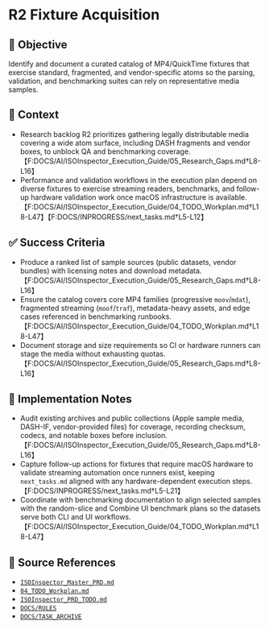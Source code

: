 # R2 Fixture Acquisition

## 🎯 Objective

Identify and document a curated catalog of MP4/QuickTime fixtures that exercise standard, fragmented, and
vendor-specific atoms so the parsing, validation, and benchmarking suites can rely on representative media samples.

## 🧩 Context

- Research backlog R2 prioritizes gathering legally distributable media covering a wide atom surface, including DASH
  fragments and vendor boxes, to unblock QA and benchmarking
  coverage.【F:DOCS/AI/ISOInspector_Execution_Guide/05_Research_Gaps.md†L8-L16】
- Performance and validation workflows in the execution plan depend on diverse fixtures to exercise streaming readers,
  benchmarks, and follow-up hardware validation work once macOS infrastructure is
  available.【F:DOCS/AI/ISOInspector_Execution_Guide/04_TODO_Workplan.md†L18-L47】【F:DOCS/INPROGRESS/next_tasks.md†L5-L12】

## ✅ Success Criteria

- Produce a ranked list of sample sources (public datasets, vendor bundles) with licensing notes and download
  metadata.【F:DOCS/AI/ISOInspector_Execution_Guide/05_Research_Gaps.md†L8-L16】
- Ensure the catalog covers core MP4 families (progressive `moov`/`mdat`), fragmented streaming (`moof`/`traf`), metadata-heavy assets, and edge cases referenced in benchmarking runbooks.【F:DOCS/AI/ISOInspector_Execution_Guide/04_TODO_Workplan.md†L18-L47】
- Document storage and size requirements so CI or hardware runners can stage the media without exhausting
  quotas.【F:DOCS/AI/ISOInspector_Execution_Guide/05_Research_Gaps.md†L8-L16】

## 🔧 Implementation Notes

- Audit existing archives and public collections (Apple sample media, DASH-IF, vendor-provided files) for coverage,
  recording checksum, codecs, and notable boxes before
  inclusion.【F:DOCS/AI/ISOInspector_Execution_Guide/05_Research_Gaps.md†L8-L16】
- Capture follow-up actions for fixtures that require macOS hardware to validate streaming automation once runners exist, keeping `next_tasks.md` aligned with any hardware-dependent execution steps.【F:DOCS/INPROGRESS/next_tasks.md†L5-L21】
- Coordinate with benchmarking documentation to align selected samples with the random-slice and Combine UI benchmark
  plans so the datasets serve both CLI and UI
  workflows.【F:DOCS/AI/ISOInspector_Execution_Guide/04_TODO_Workplan.md†L18-L47】

## 🧠 Source References

- [`ISOInspector_Master_PRD.md`](../AI/ISOViewer/ISOInspector_PRD_Full/ISOInspector_Master_PRD.md)
- [`04_TODO_Workplan.md`](../AI/ISOInspector_Execution_Guide/04_TODO_Workplan.md)
- [`ISOInspector_PRD_TODO.md`](../AI/ISOViewer/ISOInspector_PRD_TODO.md)
- [`DOCS/RULES`](../RULES)
- [`DOCS/TASK_ARCHIVE`](../TASK_ARCHIVE)
